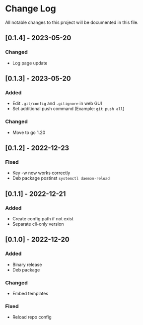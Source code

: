
# Change Log
All notable changes to this project will be documented in this file.

## [0.1.4] - 2023-05-20
### Changed
- Log page update

## [0.1.3] - 2023-05-20
### Added
- Edit `.git/config` and `.gitignore` in web GUI
- Set additional push command (Example: `git push all`)

### Changed
- Move to go 1.20

## [0.1.2] - 2022-12-23
### Fixed
- Key -w now works correctly
- Deb package postinst `systemctl daemon-reload`

## [0.1.1] - 2022-12-21
### Added
- Create config path if not exist
- Separate cli-only version

## [0.1.0] - 2022-12-20
### Added
- Binary release
- Deb package

### Changed
- Embed templates

### Fixed
- Reload repo config
